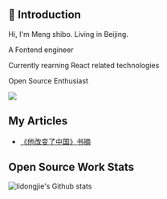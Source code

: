 ## 🙋 Introduction  

Hi, I'm Meng shibo. Living in Beijing.

A Fontend engineer

Currently rearning React related technologies

Open Source Enthusiast

![](https://visitor-badge.glitch.me/badge?page_id=github.com/exposir)

## My Articles  

- [《他改变了中国》书摘 ](https://github.com/exposir/blog/issues/41)

## Open Source Work Stats 

![lidongjie's Github stats](https://github-readme-stats.vercel.app/api?username=exposir&show_icons=true&bg_color=30,e96443,904e95&title_color=fff&text_color=fff)


